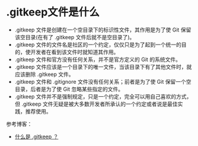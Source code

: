 # .gitkeep文件是什么

* .gitkeep 文件是创建在一个空目录下的标识性文件，其作用是为了使 Git 保留该空目录(在有了 .gitkeep 文件后就不是空目录了)。
* .gitkeep 文件的文件名是社区的一个约定，仅仅只是为了起到一个统一的目的，使开发者在看到该文件时就知道其作用。
* .gitkeep 文件和官方没有任何关系，并不是官方定义的 Git 的系统文件。
* .gitkeep 文件应该是一个目录下的唯一文件，当该目录下有了其他文件时，就应该删除 .gitkeep 文件。
* .gitkeep 文件和 .gitignore 文件没有任何关系；前者是为了使 Git 保留一个空目录，后者是为了使 Git 忽略某些指定的文件。
* .gitkeep 文件并不是强制规定，只是一个约定，完全可以用自己喜欢的方式，但 .gitkeep 文件无疑是被大多数开发者所承认的一个约定或者说是最佳实践，推荐使用。

参考博客：
- [什么是 .gitkeep ？]('https://blog.csdn.net/qq_37164975/article/details/106131919')
